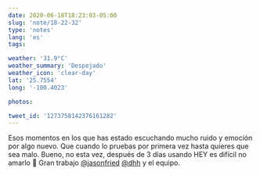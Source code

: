 ```yaml
---
date: 2020-06-18T18:23:03-05:00
slug: 'note/18-22-32'
type: 'notes'
lang: 'es'
tags:

weather: '31.9°C'
weather_summary: 'Despejado'
weather_icon: 'clear-day'
lat: '25.7554'
long: '-100.4023'

photos:

tweet_id: '1273758142376161282'
---
```

Esos momentos en los que has estado escuchando mucho ruido y emoción por algo nuevo. Que cuando lo pruebas por primera vez hasta quieres que sea malo. Bueno, no esta vez, después de 3 días usando HEY es difícil no amarlo 🤩 
Gran trabajo [@jasonfried](https://twitter.com/@jasonfried) [@dhh](https://twitter.com/@dhh) y el equipo.  